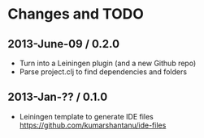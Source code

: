 # Changes and TODO

## 2013-June-09 / 0.2.0

* Turn into a Leiningen plugin (and a new Github repo)
* Parse project.clj to find dependencies and folders

## 2013-Jan-?? / 0.1.0

* Leiningen template to generate IDE files
  https://github.com/kumarshantanu/ide-files

